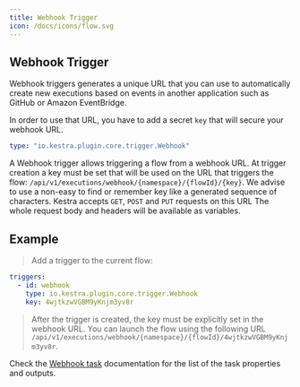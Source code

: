 ```yaml
---
title: Webhook Trigger
icon: /docs/icons/flow.svg
---
```


## Webhook Trigger

Webhook triggers generates a unique URL that you can use to automatically create new executions based on events in another application such as GitHub or Amazon EventBridge.

In order to use that URL, you have to add a secret `key` that will secure your webhook URL.


```yaml
type: "io.kestra.plugin.core.trigger.Webhook"
```

A Webhook trigger allows triggering a flow from a webhook URL.
At trigger creation a key must be set that will be used on the URL that triggers the flow: `/api/v1/executions/webhook/{namespace}/{flowId}/{key}`. We advise to use a non-easy to find or remember key like a generated sequence of characters. Kestra accepts `GET`, `POST` and `PUT` requests on this URL The whole request body and headers will be available as variables.

## Example
> Add a trigger to the current flow:
```yaml
triggers:
  - id: webhook
    type: io.kestra.plugin.core.trigger.Webhook
    key: 4wjtkzwVGBM9yKnjm3yv8r
```
> After the trigger is created, the key must be explicitly set in the webhook URL. You can launch the flow using the following URL
 `/api/v1/executions/webhook/{namespace}/{flowId}/4wjtkzwVGBM9yKnjm3yv8r`.


Check the [Webhook task](/plugins/core/triggers/io.kestra.plugin.core.trigger.Webhook) documentation for the list of the task properties and outputs.
